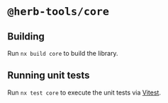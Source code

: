 # `@herb-tools/core`

## Building

Run `nx build core` to build the library.

## Running unit tests

Run `nx test core` to execute the unit tests via [Vitest](https://vitest.dev/).
